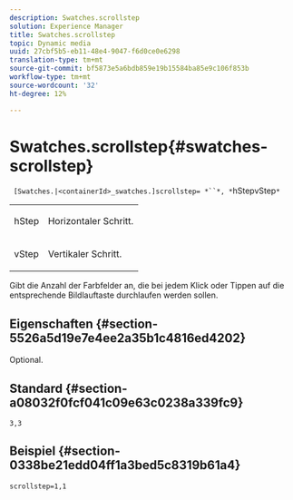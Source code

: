 ```yaml
---
description: Swatches.scrollstep
solution: Experience Manager
title: Swatches.scrollstep
topic: Dynamic media
uuid: 27cbf5b5-eb11-48e4-9047-f6d0ce0e6298
translation-type: tm+mt
source-git-commit: bf5873e5a6bdb859e19b15584ba85e9c106f853b
workflow-type: tm+mt
source-wordcount: '32'
ht-degree: 12%

---
```



# Swatches.scrollstep{#swatches-scrollstep}

` [Swatches.|<containerId>_swatches.]scrollstep= *``*, *`hStepvStep`*`

<table id="table_DC890B3CAB6847318081AC74424147B9"> 
 <tbody> 
  <tr> 
   <td> <p> <span class="codeph"> <span class="varname"> hStep</span> </span> </p> </td> 
   <td> <p>Horizontaler Schritt. </p> </td> 
  </tr> 
  <tr> 
   <td> <p> <span class="codeph"> <span class="varname"> vStep</span> </span> </p> </td> 
   <td> <p>Vertikaler Schritt. </p> </td> 
  </tr> 
 </tbody> 
</table>

Gibt die Anzahl der Farbfelder an, die bei jedem Klick oder Tippen auf die entsprechende Bildlauftaste durchlaufen werden sollen.

## Eigenschaften {#section-5526a5d19e7e4ee2a35b1c4816ed4202}

Optional.

## Standard {#section-a08032f0fcf041c09e63c0238a339fc9}

`3,3`

## Beispiel {#section-0338be21edd04ff1a3bed5c8319b61a4}

`scrollstep=1,1`
